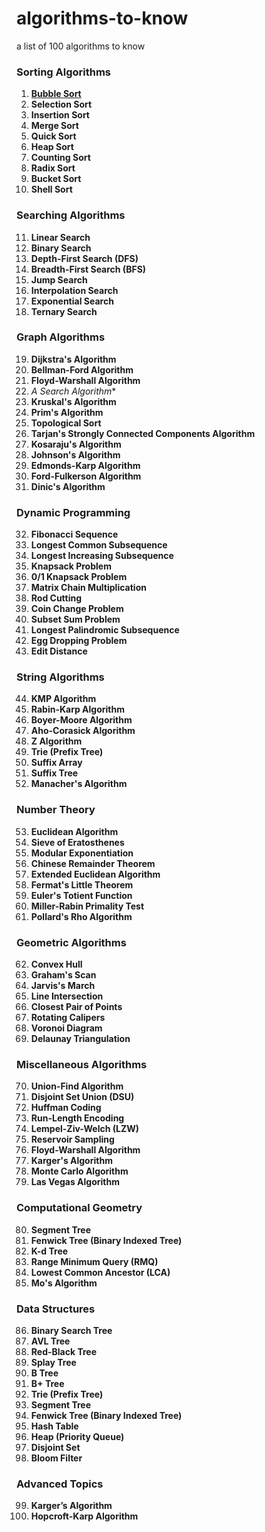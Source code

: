 # algorithms-to-know
a list of 100 algorithms to know

### Sorting Algorithms
1. **[Bubble Sort](sorting/001_bubble_sort.py)**
2. **Selection Sort**
3. **Insertion Sort**
4. **Merge Sort**
5. **Quick Sort**
6. **Heap Sort**
7. **Counting Sort**
8. **Radix Sort**
9. **Bucket Sort**
10. **Shell Sort**

### Searching Algorithms
11. **Linear Search**
12. **Binary Search**
13. **Depth-First Search (DFS)**
14. **Breadth-First Search (BFS)**
15. **Jump Search**
16. **Interpolation Search**
17. **Exponential Search**
18. **Ternary Search**

### Graph Algorithms
19. **Dijkstra's Algorithm**
20. **Bellman-Ford Algorithm**
21. **Floyd-Warshall Algorithm**
22. **A* Search Algorithm**
23. **Kruskal's Algorithm**
24. **Prim's Algorithm**
25. **Topological Sort**
26. **Tarjan's Strongly Connected Components Algorithm**
27. **Kosaraju's Algorithm**
28. **Johnson's Algorithm**
29. **Edmonds-Karp Algorithm**
30. **Ford-Fulkerson Algorithm**
31. **Dinic's Algorithm**

### Dynamic Programming
32. **Fibonacci Sequence**
33. **Longest Common Subsequence**
34. **Longest Increasing Subsequence**
35. **Knapsack Problem**
36. **0/1 Knapsack Problem**
37. **Matrix Chain Multiplication**
38. **Rod Cutting**
39. **Coin Change Problem**
40. **Subset Sum Problem**
41. **Longest Palindromic Subsequence**
42. **Egg Dropping Problem**
43. **Edit Distance**

### String Algorithms
44. **KMP Algorithm**
45. **Rabin-Karp Algorithm**
46. **Boyer-Moore Algorithm**
47. **Aho-Corasick Algorithm**
48. **Z Algorithm**
49. **Trie (Prefix Tree)**
50. **Suffix Array**
51. **Suffix Tree**
52. **Manacher's Algorithm**

### Number Theory
53. **Euclidean Algorithm**
54. **Sieve of Eratosthenes**
55. **Modular Exponentiation**
56. **Chinese Remainder Theorem**
57. **Extended Euclidean Algorithm**
58. **Fermat's Little Theorem**
59. **Euler's Totient Function**
60. **Miller-Rabin Primality Test**
61. **Pollard's Rho Algorithm**

### Geometric Algorithms
62. **Convex Hull**
63. **Graham's Scan**
64. **Jarvis's March**
65. **Line Intersection**
66. **Closest Pair of Points**
67. **Rotating Calipers**
68. **Voronoi Diagram**
69. **Delaunay Triangulation**

### Miscellaneous Algorithms
70. **Union-Find Algorithm**
71. **Disjoint Set Union (DSU)**
72. **Huffman Coding**
73. **Run-Length Encoding**
74. **Lempel-Ziv-Welch (LZW)**
75. **Reservoir Sampling**
76. **Floyd-Warshall Algorithm**
77. **Karger's Algorithm**
78. **Monte Carlo Algorithm**
79. **Las Vegas Algorithm**

### Computational Geometry
80. **Segment Tree**
81. **Fenwick Tree (Binary Indexed Tree)**
82. **K-d Tree**
83. **Range Minimum Query (RMQ)**
84. **Lowest Common Ancestor (LCA)**
85. **Mo's Algorithm**

### Data Structures
86. **Binary Search Tree**
87. **AVL Tree**
88. **Red-Black Tree**
89. **Splay Tree**
90. **B Tree**
91. **B+ Tree**
92. **Trie (Prefix Tree)**
93. **Segment Tree**
94. **Fenwick Tree (Binary Indexed Tree)**
95. **Hash Table**
96. **Heap (Priority Queue)**
97. **Disjoint Set**
98. **Bloom Filter**

### Advanced Topics
99. **Karger’s Algorithm**
100. **Hopcroft-Karp Algorithm**
